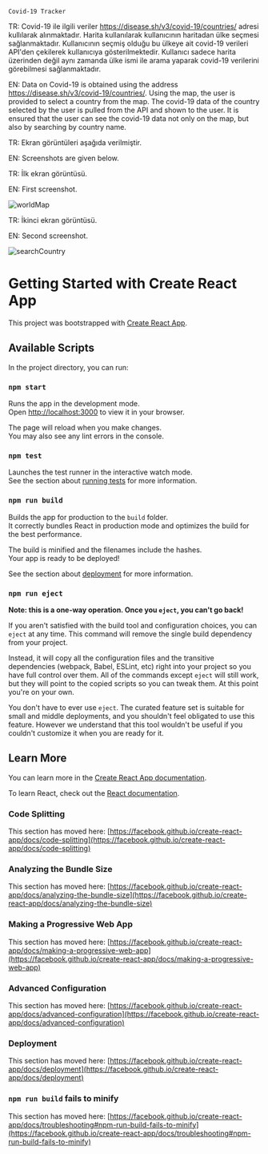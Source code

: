 `Covid-19 Tracker`

TR: Covid-19 ile ilgili veriler https://disease.sh/v3/covid-19/countries/ adresi kullılarak alınmaktadır. Harita kullanılarak kullanıcının haritadan ülke seçmesi sağlanmaktadır. Kullanıcının seçmiş olduğu bu ülkeye ait covid-19 verileri API'den çekilerek kullanıcıya gösterilmektedir. Kullanıcı sadece harita üzerinden değil aynı zamanda ülke ismi ile arama yaparak covid-19 verilerini görebilmesi sağlanmaktadır.

EN: Data on Covid-19 is obtained using the address https://disease.sh/v3/covid-19/countries/. Using the map, the user is provided to select a country from the map. The covid-19 data of the country selected by the user is pulled from the API and shown to the user. It is ensured that the user can see the covid-19 data not only on the map, but also by searching by country name.

TR: Ekran görüntüleri aşağıda verilmiştir.

EN: Screenshots are given below.

TR: İlk ekran görüntüsü.

EN: First screenshot.

![worldMap](https://user-images.githubusercontent.com/106634419/202481030-624abf12-7443-4a4d-b007-9ed19f684134.png)



TR: İkinci ekran görüntüsü.

EN: Second screenshot.


![searchCountry](https://user-images.githubusercontent.com/106634419/202481219-3e48648e-4fb6-4de2-9852-b861058ce901.png)


# Getting Started with Create React App

This project was bootstrapped with [Create React App](https://github.com/facebook/create-react-app).

## Available Scripts

In the project directory, you can run:

### `npm start`

Runs the app in the development mode.\
Open [http://localhost:3000](http://localhost:3000) to view it in your browser.

The page will reload when you make changes.\
You may also see any lint errors in the console.

### `npm test`

Launches the test runner in the interactive watch mode.\
See the section about [running tests](https://facebook.github.io/create-react-app/docs/running-tests) for more information.

### `npm run build`

Builds the app for production to the `build` folder.\
It correctly bundles React in production mode and optimizes the build for the best performance.

The build is minified and the filenames include the hashes.\
Your app is ready to be deployed!

See the section about [deployment](https://facebook.github.io/create-react-app/docs/deployment) for more information.

### `npm run eject`

**Note: this is a one-way operation. Once you `eject`, you can't go back!**

If you aren't satisfied with the build tool and configuration choices, you can `eject` at any time. This command will remove the single build dependency from your project.

Instead, it will copy all the configuration files and the transitive dependencies (webpack, Babel, ESLint, etc) right into your project so you have full control over them. All of the commands except `eject` will still work, but they will point to the copied scripts so you can tweak them. At this point you're on your own.

You don't have to ever use `eject`. The curated feature set is suitable for small and middle deployments, and you shouldn't feel obligated to use this feature. However we understand that this tool wouldn't be useful if you couldn't customize it when you are ready for it.

## Learn More

You can learn more in the [Create React App documentation](https://facebook.github.io/create-react-app/docs/getting-started).

To learn React, check out the [React documentation](https://reactjs.org/).

### Code Splitting

This section has moved here: [https://facebook.github.io/create-react-app/docs/code-splitting](https://facebook.github.io/create-react-app/docs/code-splitting)

### Analyzing the Bundle Size

This section has moved here: [https://facebook.github.io/create-react-app/docs/analyzing-the-bundle-size](https://facebook.github.io/create-react-app/docs/analyzing-the-bundle-size)

### Making a Progressive Web App

This section has moved here: [https://facebook.github.io/create-react-app/docs/making-a-progressive-web-app](https://facebook.github.io/create-react-app/docs/making-a-progressive-web-app)

### Advanced Configuration

This section has moved here: [https://facebook.github.io/create-react-app/docs/advanced-configuration](https://facebook.github.io/create-react-app/docs/advanced-configuration)

### Deployment

This section has moved here: [https://facebook.github.io/create-react-app/docs/deployment](https://facebook.github.io/create-react-app/docs/deployment)

### `npm run build` fails to minify

This section has moved here: [https://facebook.github.io/create-react-app/docs/troubleshooting#npm-run-build-fails-to-minify](https://facebook.github.io/create-react-app/docs/troubleshooting#npm-run-build-fails-to-minify)
